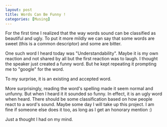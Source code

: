 ```yaml
---
layout: post  
title: Words Can Be Funny !  
categories: [Musing]  
---
```


For the first time I realized that the way words sound can be classified as beautiful and ugly. 
To put it more mildly we can say that some words are sweet (this is a common descriptor) and 
some are bitter.  

One such word I heard today was "Understandability". Maybe it is my own reaction and not shared 
by all but the first reaction was to laugh. I thought the speaker just created a funny word. 
But he kept repeating it prompting me to "google" for the word.  

To my surprise, it is an existing and accepted word.  

More surprisingly, reading the word's spelling made it seem normal and unfunny. But when I 
heard it it sounded so funny. In effect, it is an ugly word when heard. There should be some 
classification based on how people react to a word's sound. Maybe some day I will take up this 
project. I am fine if someone else does it too, as long as I get an  honorary mention :)  

Just a thought I had on my mind.